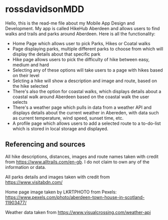 # rossdavidsonMDD
Hello, this is the read-me file about my Mobile App Design and Development. 
My app is called HikeHub Aberdeen and allows users to find walks and trails and parks around Aberdeen. Here is all the functionality:
- Home Page which allows user to pick Parks, Hikes or Coatal walks
- Page displaying parks, multiple different parks to choose from which will display the details about that specific park
- Hike page allows users to pick the difficulty of hike between easy, medium and hard
- Selecting any of these options will take users to a page with hikes based on their level
- Selcting a hike will show a description and image and route, based on the hike selected
- There's also the option for coastal walks, which displays details about a coastal walk around Aberdeen based on the coastal walk the user selects
- There's a weather page which pulls in data from a weather API and displays details about the current weather in Abereden, with data such as current temperature, wind speed, sunset time, etc.
- A profile page which allows users to add a selected route to a to-do-list which is stored in local storage and displayed.


## Referencing and sources
All hike descriptions, distances, images and route names taken with credit from https://www.alltrails.com/en-gb. I do not claim to own any of the information or data.

All parks details and images taken with credit from https://www.visitabdn.com/

Home page image taken by LKRTPHOTO from Pexels: https://www.pexels.com/photo/aberdeen-town-house-in-scotland-11903477/

Weather data taken from https://www.visualcrossing.com/weather-api